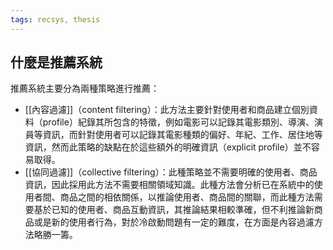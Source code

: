 ```yaml
---
tags: recsys, thesis
---
```

## 什麼是推薦系統
推薦系統主要分為兩種策略進行推薦：
- [[內容過濾]]（content filtering）：此方法主要針對使用者和商品建立個別資料（profile）紀錄其所包含的特徵，例如電影可以記錄其電影類別、導演、演員等資訊，而針對使用者可以記錄其電影種類的偏好、年紀、工作、居住地等資訊，然而此策略的缺點在於這些額外的明確資訊（explicit profile）並不容易取得。
- [[協同過濾]]（collective filtering）：此種策略並不需要明確的使用者、商品資訊，因此採用此方法不需要相關領域知識。此種方法會分析已在系統中的使用者間、商品之間的相依關係，以推論使用者、商品間的關聯，而此種方法需要基於已知的使用者、商品互動資訊，其推論結果相較準確，但不利推論新商品或是新的使用者行為，對於冷啟動問題有一定的難度，在方面是內容過濾方法略勝一籌。